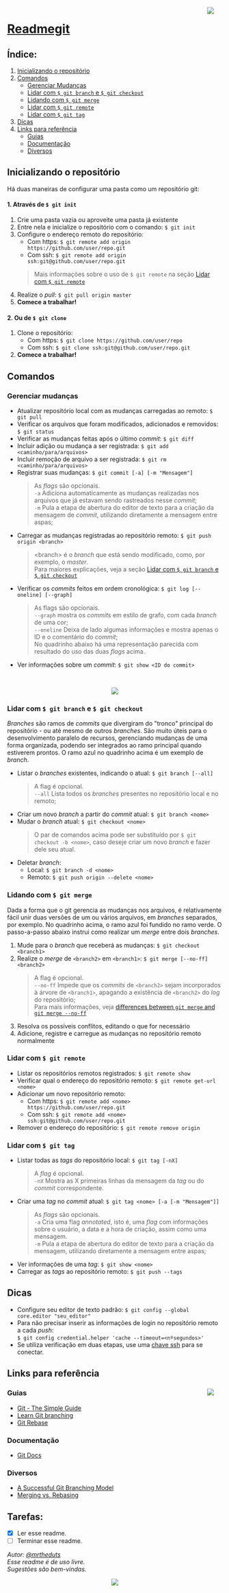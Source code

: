 
<a href="https://xkcd.com/1597/" a="https://xkcd.com/1597/">
 <img align = "right" src=https://imgs.xkcd.com/comics/git.png  hspace="20" vspace="5">
</a>

# [Readmegit](https://www.github.com/mrtheduts/readmegit) 

## Índice:
1. [Inicializando o repositório](#inicializando-o-repositório)
2. [Comandos](#comandos)
   - [Gerenciar Mudanças](#gerenciar-mudanças) 
   - [Lidar com `$ git branch` e `$ git checkout`](#lidar-com-%24-git-branch-e-%24-git-checkout)
   - [Lidando com `$ git merge`](#lidando-com-%24-git-merge)
   - [Lidar com `$ git remote`](#lidar-com-%24-git-remote)
   - [Lidar com `$ git tag`](#lidar-com-%24-git-tag)
3. [Dicas](#dicas)
4. [Links para referência](#links-para-referência)
    - [Guias](#guias)
    - [Documentação](#documentação)
    - [Diversos](#diversos)

## Inicializando o repositório
Há duas maneiras de configurar uma pasta como um repositório git:
#### 1. Através de `$ git init`
1. Crie uma pasta vazia ou aproveite uma pasta já existente
2. Entre nela e inicialize o repositório com o comando: `$ git init`
3. Configure o endereço remoto do repositório:
   - Com https: `$ git remote add origin https://github.com/user/repo.git`
   - Com ssh: `$ git remote add origin ssh:git@github.com/user/repo.git`
   > Mais informações sobre o uso de `$ git remote` na seção [Lidar com `$ git remote`](#lidar-com-%24-git-remote)
4. Realize o _pull_: `$ git pull origin master`
5. **Comece a trabalhar!**

#### 2. Ou de `$ git clone`
1. Clone o repositório:
   - Com https: `$ git clone https://github.com/user/repo`
   - Com ssh: `$ git clone ssh:git@github.com/user/repo.git`
2. **Comece a trabalhar!**

## Comandos

### Gerenciar mudanças
 - Atualizar repositório local com as mudanças carregadas ao remoto: `$ git pull`
 - Verificar os arquivos que foram modificados, adicionados e removidos: `$ git status`
 - Verificar as mudanças feitas após o último _commit_: `$ git diff`
 - Incluir adição ou mudança a ser registrada: `$ git add <caminho/para/arquivos>`
 - Incluir remoção de arquivo a ser registrada: `$ git rm <caminho/para/arquivos>`
 - Registrar suas mudanças: `$ git commit [-a] [-m "Mensagem"]`
     >As _flags_ são opcionais.<br />
     >`-a` Adiciona automaticamente as mudanças realizadas nos arquivos que já estavam sendo rastreados nesse _commit_;<br />
     >`-m` Pula a etapa de abertura do editor de texto para a criação da mensagem de _commit_, utilizando diretamente a mensagem entre aspas;
 - Carregar as mudanças registradas ao repositório remoto: `$ git push origin <branch>`
    >\<branch\> é o _branch_ que está sendo modificado, como, por exemplo, o _master_.<br />
    > Para maiores explicações, veja a seção [Lidar com `$ git branch` e `$ git checkout`](#lidar-com-%24-git-branch-e-%24-git-checkout)
 - Verificar os _commits_ feitos em ordem cronológica: `$ git log [--oneline] [--graph]`
    >As flags são opcionais.<br />
    >`--graph` mostra os _commits_ em estilo de grafo, com cada _branch_ de uma cor;<br />
    >`--oneline` Deixa de lado algumas informações e mostra apenas o ID e o comentário do _commit_;<br />
    >No quadrinho abaixo há uma representação parecida com resultado do uso das duas _flags_ acima.
 - Ver informações sobre um _commit_: `$ git show <ID do commit>`

<br />
<p align="center"> 
 <a href=https://xkcd.com/1296/><img src=https://imgs.xkcd.com/comics/git_commit.png a=https://xkcd.com/1296/></a>
</p>

### Lidar com `$ git branch` e `$ git checkout`
_Branches_ são ramos de _commits_ que divergiram do "tronco" principal do repositório - ou até mesmo de outros _branches_. São muito úteis para o desenvolvimento paralelo de recursos, gerenciando mudanças de uma forma organizada, podendo ser integrados ao ramo principal quando estiverem prontos. O ramo azul no quadrinho acima é um exemplo de _branch_.
 - Listar o _branches_ existentes, indicando o atual: `$ git branch [--all]`
    > A flag é opcional.<br />
    >`--all` Lista todos os _branches_ presentes no repositório local e no remoto;
 - Criar um novo _branch_ a partir do _commit_ atual: `$ git branch <nome>`
 - Mudar o _branch_ atual: `$ git checkout <nome>`
    > O par de comandos acima pode ser substituído por `$ git checkout -b <nome>`, caso deseje criar um novo _branch_ e fazer dele seu atual.
 - Deletar _branch_:
    - Local: `$ git branch -d <nome>`
    - Remoto: `$ git push origin --delete <nome>`
 
### Lidando com `$ git merge`
Dada a forma que o git gerencia as mudanças nos arquivos, é relativamente fácil unir duas versões de um ou vários arquivos, em _branches_ separados, por exemplo. No quadrinho acima, o ramo azul foi fundido no ramo verde. O passo-a-passo abaixo instrui como realizar um _merge_ entre dois _branches_.
1. Mude para o _branch_ que receberá as mudanças: `$ git checkout <branch1>`
2. Realize o _merge_ de `<branch2>` em `<branch1>`: `$ git merge [--no-ff] <branch2>`
    > A flag é opcional.<br />
    > `--no-ff` Impede que os _commits_ de `<branch2>` sejam incorporados à árvore de `<branch1>`, apagando a existência de `<branch2>` do _log_ do repositório;<br />
    > Para mais informações, veja [differences between `git merge` and `git merge --no-ff`](http://stackoverflow.com/questions/9069061/what-is-the-difference-between-git-merge-and-git-merge-no-ff)
3. Resolva os possíveis conflitos, editando o que for necessário
4. Adicione, registre e carregue as mudanças no repositório remoto normalmente

### Lidar com `$ git remote`
 - Listar os repositórios remotos registrados: `$ git remote show`
 - Verificar qual o endereço do repositório remoto: `$ git remote get-url <nome>`
 - Adicionar um novo repositório remoto:
   - Com https: `$ git remote add <nome> https://github.com/user/repo.git`
   - Com ssh: `$ git remote add <nome> ssh:git@github.com/user/repo.git`
 - Remover o endereço do repositório: `$ git remote remove origin`

### Lidar com `$ git tag`

 - Listar todas as _tags_ do repositório local: `$ git tag [-nX]`
    > A _flag_ é opcional.<br />
    > `-nX` Mostra as X primeiras linhas da mensagem da _tag_ ou do _commit_ correspondente.
 - Criar uma _tag_ no _commit_ atual: `$ git tag <nome> [-a [-m "Mensagem"]]`
    > As _flags_ são opcionais.<br />
    > `-a` Cria uma flag _annotated_, isto é, uma _flag_ com informações sobre o usuário, a data e a hora de criação, assim como uma mensagem.<br />
    >`-m` Pula a etapa de abertura do editor de texto para a criação da mensagem, utilizando diretamente a mensagem entre aspas;
 - Ver informações de uma _tag_: `$ git show <nome>`
 - Carregar as _tags_ ao repositório remoto: `$ git push --tags`

## Dicas

 - Configure seu editor de texto padrão:
 `$ git config --global core.editor "seu_editor"`
 - Para não precisar inserir as informações de login no repositório remoto a cada _push_:<br />
 `$ git config credential.helper 'cache --timeout=<nºsegundos>'`
 - Se utiliza verificação em duas etapas, use uma [chave ssh](https://docs.github.com/pt/github/authenticating-to-github/connecting-to-github-with-ssh) para se conectar.

## Links para referência
<a href="https://xkcd.com/979/" a="https://xkcd.com/979/">
 <img align = "right" src=https://imgs.xkcd.com/comics/wisdom_of_the_ancients.png  hspace="20" vspace="5">
</a>

### Guias
- [Git - The Simple Guide](http://rogerdudler.github.io/git-guide/)
- [Learn Git branching](https://learngitbranching.js.org/?locale=pt_BR)
- [Git Rebase](https://www.atlassian.com/git/tutorials/rewriting-history/git-rebase)
### Documentação
- [Git Docs](https://git-scm.com/documentation)
### Diversos
- [A Successful Git Branching Model](https://nvie.com/posts/a-successful-git-branching-model/)
- [Merging vs. Rebasing](https://www.atlassian.com/git/tutorials/merging-vs-rebasing)

## Tarefas:
- [X] Ler esse readme.
- [ ] Terminar esse readme.

_Autor: [@mrtheduts](https://github.com/mrtheduts/)_<br />
_Esse readme é de uso livre._ <br />
_Sugestões são bem-vindas._

<p align="center"> 
 <a href=https://xkcd.com/292/><img src=https://imgs.xkcd.com/comics/goto.png></a>
</p>
